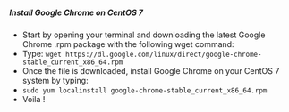 ##### Install Google Chrome on CentOS 7
- Start by opening your terminal and downloading the latest Google Chrome .rpm package with the following wget command:
- Type: `wget https://dl.google.com/linux/direct/google-chrome-stable_current_x86_64.rpm`
- Once the file is downloaded, install Google Chrome on your CentOS 7 system by typing:
- `sudo yum localinstall google-chrome-stable_current_x86_64.rpm`
- Voila !
